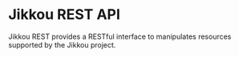 # Jikkou REST API

Jikkou REST provides a RESTful interface to manipulates resources supported by the Jikkou project.
